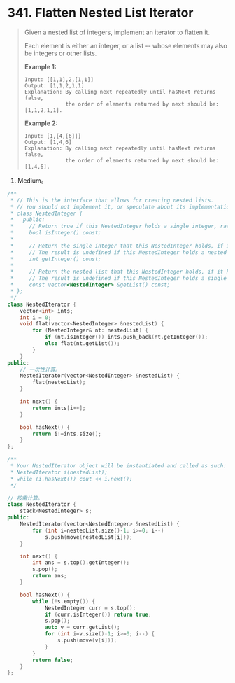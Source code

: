 # 341. Flatten Nested List Iterator

> Given a nested list of integers, implement an iterator to flatten it.
>
> Each element is either an integer, or a list -- whose elements may also be integers or other lists.
>
> **Example 1:**
>
> ```
> Input: [[1,1],2,[1,1]]
> Output: [1,1,2,1,1]
> Explanation: By calling next repeatedly until hasNext returns false, 
>              the order of elements returned by next should be: [1,1,2,1,1].
> ```
>
> **Example 2:**
>
> ```
> Input: [1,[4,[6]]]
> Output: [1,4,6]
> Explanation: By calling next repeatedly until hasNext returns false, 
>              the order of elements returned by next should be: [1,4,6].
> ```

1. Medium。

```cpp
/**
 * // This is the interface that allows for creating nested lists.
 * // You should not implement it, or speculate about its implementation
 * class NestedInteger {
 *   public:
 *     // Return true if this NestedInteger holds a single integer, rather than a nested list.
 *     bool isInteger() const;
 *
 *     // Return the single integer that this NestedInteger holds, if it holds a single integer
 *     // The result is undefined if this NestedInteger holds a nested list
 *     int getInteger() const;
 *
 *     // Return the nested list that this NestedInteger holds, if it holds a nested list
 *     // The result is undefined if this NestedInteger holds a single integer
 *     const vector<NestedInteger> &getList() const;
 * };
 */
class NestedIterator {
    vector<int> ints;
    int i = 0;
    void flat(vector<NestedInteger> &nestedList) {
        for (NestedInteger& nt: nestedList) {
            if (nt.isInteger()) ints.push_back(nt.getInteger());
            else flat(nt.getList());
        }
    }
public:
    // 一次性计算。
    NestedIterator(vector<NestedInteger> &nestedList) {
        flat(nestedList);
    }

    int next() {
        return ints[i++];
    }

    bool hasNext() {
        return i!=ints.size();
    }
};

/**
 * Your NestedIterator object will be instantiated and called as such:
 * NestedIterator i(nestedList);
 * while (i.hasNext()) cout << i.next();
 */
```

```cpp
// 按需计算。
class NestedIterator {
    stack<NestedInteger> s;
public:
    NestedIterator(vector<NestedInteger> &nestedList) {
        for (int i=nestedList.size()-1; i>=0; i--)
            s.push(move(nestedList[i]));
    }

    int next() {
        int ans = s.top().getInteger();
        s.pop();
        return ans;
    }

    bool hasNext() {
        while (!s.empty()) {
            NestedInteger curr = s.top();
            if (curr.isInteger()) return true;
            s.pop();
            auto v = curr.getList();
            for (int i=v.size()-1; i>=0; i--) {
                s.push(move(v[i]));
            }
        }
        return false;
    }
};
```


